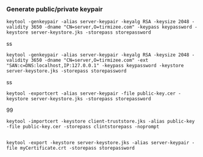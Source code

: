 ### Generate  public/private keypair

	keytool -genkeypair -alias server-keypair -keyalg RSA -keysize 2048 -validity 3650 -dname "CN=server,O=tirmizee.com" -keypass keypassword -keystore server-keystore.jks -storepass storepassword
	
ss

	keytool -genkeypair -alias server-keypair -keyalg RSA -keysize 2048 -validity 3650 -dname "CN=server,O=tirmizee.com" -ext "SAN:c=DNS:localhost,IP:127.0.0.1" -keypass keypassword -keystore server-keystore.jks -storepass storepassword

ss
	
	keytool -exportcert -alias server-keypair -file public-key.cer -keystore server-keystore.jks -storepass storepassword

99

	keytool -importcert -keystore client-truststore.jks -alias public-key -file public-key.cer -storepass clintstorepass -noprompt
	
	
	keytool -export -keystore server-keystore.jks -alias server-keypair -file myCertificate.crt -storepass storepassword